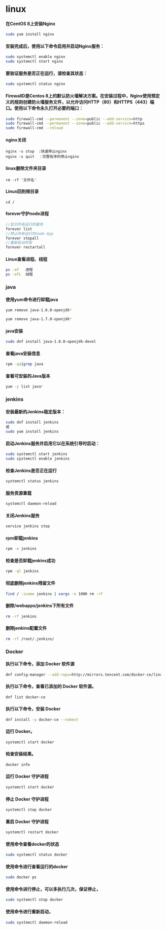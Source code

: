 # linux

#### 在CentOS 8上安装Nginx
```sh
sudo yum install nginx 
```

#### 安装完成后，使用以下命令启用并启动Nginx服务：
```sh
sudo systemctl enable nginx 
sudo systemctl start nginx  
```
#### 要验证服务是否正在运行，请检查其状态：
```sh
sudo systemctl status nginx 
```

#### FirewallD是Centos 8上的默认防火墙解决方案。在安装过程中，Nginx使用预定义的规则创建防火墙服务文件，以允许访问HTTP（80）和HTTPS（443）端口。使用以下命令永久打开必要的端口：
```sh
sudo firewall-cmd --permanent --zone=public --add-service=http
sudo firewall-cmd --permanent --zone=public --add-service=https
sudo firewall-cmd --reload
```

#### nginx关闭
```
nginx -s stop  :快速停止nginx
nginx -s quit  ：完整有序的停止nginx
```

#### linux删除文件夹目录
```
rm -rf '文件名'
```
#### Linux回到根目录
```
cd /
```
#### forever守护node进程
```js
//显示所有运行的服务
forever list
//停止所有运行的node App
forever stopall
//重新启动所有
forever restartall
```

#### Linux查看进程、线程
```sh
ps -ef   进程
ps -efL  线程
```

### java
#### 使用yum命令进行卸载java
```sh
yum remove java-1.6.0-openjdk*

yum remove java-1.7.0-openjdk*
```

#### java安装
```sh
sudo dnf install java-1.8.0-openjdk-devel
```

#### 查看java安装信息
```sh 
rpm -qa|grep java
```

#### 查看可安装的Java版本
```sh 
yum -y list java*
```
### jenkins
#### 安装最新的Jenkins稳定版本：
```sh
sudo dnf install jenkins
或
sudo yum install jenkins
```

#### 启动Jenkins服务并启用它以在系统引导时启动：
```sh
sudo systemctl start jenkins
sudo systemctl enable jenkins
```

#### 检查Jenkins是否正在运行
```sh
systemctl status jenkins
```

#### 服务资源重载
```sh
systemctl daemon-reload
```
#### 关闭Jenkins服务
```sh
service jenkins stop
```

#### rpm卸载jenkins
```sh
rpm -e jenkins
```

#### 检查是否卸载jenkins成功
```sh
rpm -ql jenkins
```

#### 彻底删除jenkins残留文件
```sh
find / -iname jenkins | xargs -n 1000 rm -rf
```

#### 删除/webapps/jenkins下所有文件
```sh
rm -rf jenkins
```

#### 删除jenkins配置文件
```sh
rm -rf /root/.jenkins/
```
### Docker
#### 执行以下命令，添加 Docker 软件源
```sh
dnf config-manager --add-repo=http://mirrors.tencent.com/docker-ce/linux/centos/docker-ce.repo
```

#### 执行以下命令，查看已添加的 Docker 软件源。
```sh
dnf list docker-ce
```

#### 执行以下命令，安装 Docker
```sh
dnf install -y docker-ce --nobest
```

#### 运行 Docker。
```sh
systemctl start docker
```

#### 检查安装结果。
```sh
docker info
```

#### 运行 Docker 守护进程
```sh
systemctl start docker
```

#### 停止 Docker 守护进程
```sh
systemctl stop docker
```

#### 重启 Docker 守护进程
```sh
systemctl restart docker
```

#### 使用命令查看docker的状态
```sh
sudo systemctl status docker
```
#### 使用命令进行查看运行的docker
```sh
sudo docker ps
```
#### 使用命令进行停止，可以多执行几次，保证停止，
```sh
sudo systemctl stop docker
```
#### 使用命令进行重新启动，
```sh
sudo systemctl daemon-reload
```

















